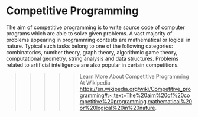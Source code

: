 # Competitive Programming

The aim of competitive programming is to write source code of computer programs which are able to solve given problems. A vast majority of problems appearing in programming contests are mathematical or logical in nature. Typical such tasks belong to one of the following categories: combinatorics, number theory, graph theory, algorithmic game theory, computational geometry, string analysis and data structures. Problems related to artificial intelligence are also popular in certain competitions.

>>>>> Learn More About Competitive Programming At Wikipedia https://en.wikipedia.org/wiki/Competitive_programming#:~:text=The%20aim%20of%20competitive%20programming,mathematical%20or%20logical%20in%20nature.

